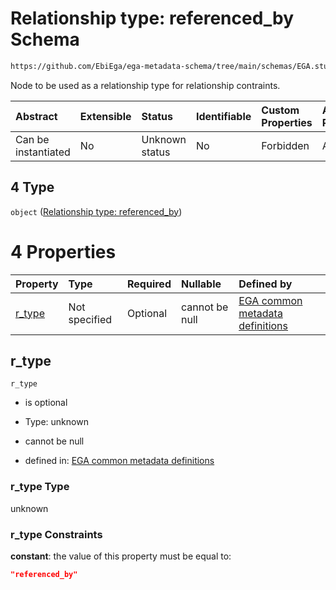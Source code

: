 # Relationship type: referenced\_by Schema

```txt
https://github.com/EbiEga/ega-metadata-schema/tree/main/schemas/EGA.study.json#/properties/study_relationships/items/allOf/1/anyOf/2/allOf/0/anyOf/4
```

Node to be used as a relationship type for relationship contraints.

| Abstract            | Extensible | Status         | Identifiable | Custom Properties | Additional Properties | Access Restrictions | Defined In                                                                 |
| :------------------ | :--------- | :------------- | :----------- | :---------------- | :-------------------- | :------------------ | :------------------------------------------------------------------------- |
| Can be instantiated | No         | Unknown status | No           | Forbidden         | Allowed               | none                | [EGA.study.json\*](../../../schemas/EGA.study.json "open original schema") |

## 4 Type

`object` ([Relationship type: referenced\_by](ega-12-definitions-relationship-type-referenced_by.md))

# 4 Properties

| Property           | Type          | Required | Nullable       | Defined by                                                                                                                                                                                                                                                   |
| :----------------- | :------------ | :------- | :------------- | :----------------------------------------------------------------------------------------------------------------------------------------------------------------------------------------------------------------------------------------------------------- |
| [r\_type](#r_type) | Not specified | Optional | cannot be null | [EGA common metadata definitions](ega-12-definitions-relationship-type-referenced_by-properties-r_type.md "https://github.com/EbiEga/ega-metadata-schema/tree/main/schemas/EGA.common-definitions.json#/definitions/r-type-referenced_by/properties/r_type") |

## r\_type



`r_type`

*   is optional

*   Type: unknown

*   cannot be null

*   defined in: [EGA common metadata definitions](ega-12-definitions-relationship-type-referenced_by-properties-r_type.md "https://github.com/EbiEga/ega-metadata-schema/tree/main/schemas/EGA.common-definitions.json#/definitions/r-type-referenced_by/properties/r_type")

### r\_type Type

unknown

### r\_type Constraints

**constant**: the value of this property must be equal to:

```json
"referenced_by"
```

